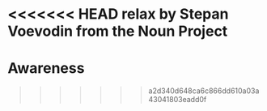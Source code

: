 <<<<<<< HEAD
relax by Stepan Voevodin from the Noun Project
=======
# Awareness

>>>>>>> a2d340d648ca6c866dd610a03a43041803eadd0f
